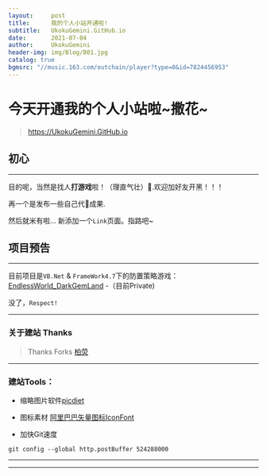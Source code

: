 ```yaml
---
layout:     post
title:      我的个人小站开通啦!
subtitle:   UkokuGemini.GitHub.io
date:       2021-07-04
author:     UkokuGemini
header-img: img/Blog/B01.jpg
catalog: true
bgmsrc: "//music.163.com/outchain/player?type=0&id=7824456953"
---
```


#  今天开通我的个人小站啦~撒花~
>https://UkokuGemini.GitHub.io

## 初心

---

目的呢，当然是找人**打游戏**啦！（理直气壮）🤭.欢迎加好友开黑！！！

再一个是发布一些自己代🐎成果.

然后就米有啦...
新添加一个`Link`页面。指路吧~
## 项目预告

---

目前项目是`VB.Net` & `FrameWork4.7`下的防置策略游戏：
[EndlessWorld_DarkGemLand](http://www.github.com\UkokuGemini\DGL_Rise) -（目前Private)

  没了，`Respect!`

---


### 关于建站 Thanks

>Thanks Forks [柏荧](http://qiubaiying.vip/)

---

### 建站Tools：

- 缩略图片软件[picdiet](https://www.picdiet.com/zh-cn)
- 图标素材 [阿里巴巴矢量图标IconFont](https://www.iconfont.cn/)

- 加快Git速度

```
git config --global http.postBuffer 524288000
```

---

---

 